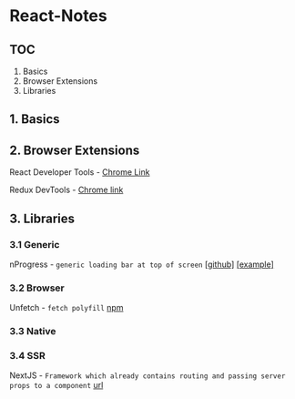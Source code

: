 # React-Notes

## TOC

1. Basics
2. Browser Extensions
3. Libraries

## 1. Basics

## 2. Browser Extensions
React Developer Tools - [Chrome Link](https://chrome.google.com/webstore/detail/react-developer-tools/fmkadmapgofadopljbjfkapdkoienihi?hl=en)

Redux DevTools - [Chrome link](https://chrome.google.com/webstore/detail/redux-devtools/lmhkpmbekcpmknklioeibfkpmmfibljd?hl=en)

## 3. Libraries

### 3.1 Generic
nProgress - `generic loading bar at top of screen`
[[github]](https://github.com/rstacruz/nprogress)
[[example]](https://github.com/zeit/next.js/tree/canary/examples/with-loading)

### 3.2 Browser
Unfetch - `fetch polyfill` [npm](https://npm.im/unfetch)


### 3.3 Native

### 3.4 SSR
NextJS - `Framework which already contains routing and passing server props to a component` [url](https://nextjs.org)

